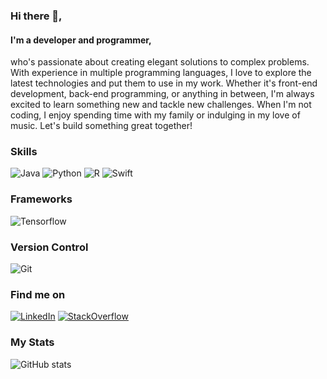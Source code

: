 ### Hi there 👋,
#### I'm a developer and programmer,
who's passionate about creating elegant solutions to complex problems. With experience in multiple programming languages, I love to explore the latest technologies and put them to use in my work. Whether it's front-end development, back-end programming, or anything in between, I'm always excited to learn something new and tackle new challenges. When I'm not coding, I enjoy spending time with my family or indulging in my love of music. Let's build something great together!

### Skills 
![Java](https://img.shields.io/badge/Java-FE8B4D?style=for-the-badge) ![Python](https://img.shields.io/badge/Python-FE8B4D?style=for-the-badge)  ![R](https://img.shields.io/badge/R-FE8B4D?style=for-the-badge) ![Swift](https://img.shields.io/badge/Swift-FE8B4D?style=for-the-badge)

### Frameworks 
![Tensorflow](https://img.shields.io/badge/Tensorflow-62F53B?style=for-the-badge) 

### Version Control
![Git](https://img.shields.io/badge/Git-F56C22?style=for-the-badge)

### Find me on

[![LinkedIn]( https://img.shields.io/badge/LinkedIn-0077B5?style=for-the-badge&logo=linkedin&logoColor=white)]( https://www.linkedin.com/in/rene-tarot- "LinkedIn") [![StackOverflow]( https://img.shields.io/badge/-Stackoverflow-FE7A16?style=for-the-badge&logo=stack-overflow&logoColor=white)](https://stackoverflow.com/users/12822615/ren%c3%a9-tarot?tab=profile "StackOverflow") 


### My Stats

![GitHub stats](https://github-readme-stats.vercel.app/api?username=Rene-Tarot&show_icons=true&theme=radical)  

